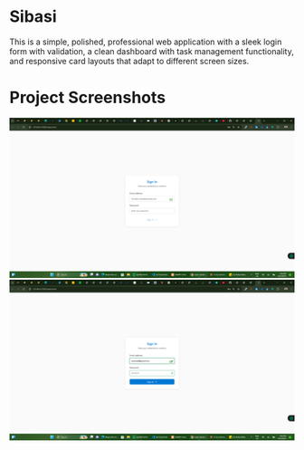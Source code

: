 # Sibasi
This is a simple, polished, professional web application with a sleek login form with validation, a clean dashboard with task management functionality, and responsive card layouts that adapt to different screen sizes.
# Project Screenshots

![Screenshot 1](screenshots/Screenshot%20(225).png)  
![Screenshot 2](screenshots/Screenshot%20(226).png)